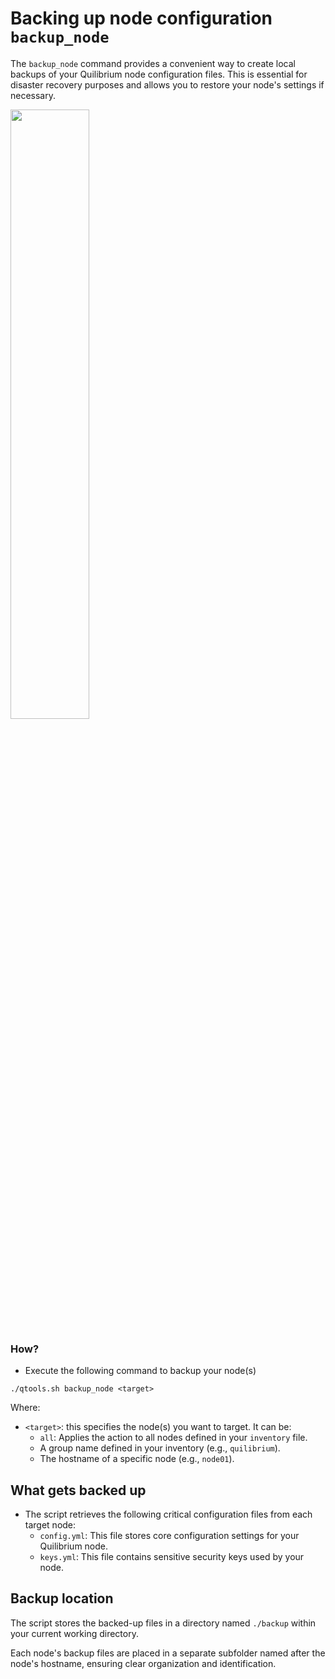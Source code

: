 # Backing up node configuration ```backup_node```

The ```backup_node``` command provides a convenient way to create local backups of your Quilibrium node configuration files. This is essential for disaster recovery purposes and allows you to restore your node's settings if necessary.

<img src="https://staticfiles.acronis.com/images/blog-cover/696aba821d856b6e452815b12e98d97b.png" width="50%" />

### How?

* Execute the following command to backup your node(s)
```
./qtools.sh backup_node <target>
```

Where:
* ```<target>```: this specifies the node(s) you want to target. It can be:
  * ```all```: Applies the action to all nodes defined in your ```inventory``` file.
  * A group name defined in your inventory (e.g., ```quilibrium```).
  * The hostname of a specific node (e.g., ```node01```).

## What gets backed up

* The script retrieves the following critical configuration files from each target node:
  * ```config.yml```: This file stores core configuration settings for your Quilibrium node.
  * ```keys.yml```: This file contains sensitive security keys used by your node. 

## Backup location

The script stores the backed-up files in a directory named ```./backup``` within your current working directory.

Each node's backup files are placed in a separate subfolder named after the node's hostname, ensuring clear organization and identification.
